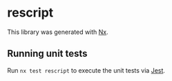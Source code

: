 # rescript

This library was generated with [Nx](https://nx.dev).

## Running unit tests

Run `nx test rescript` to execute the unit tests via [Jest](https://jestjs.io).
